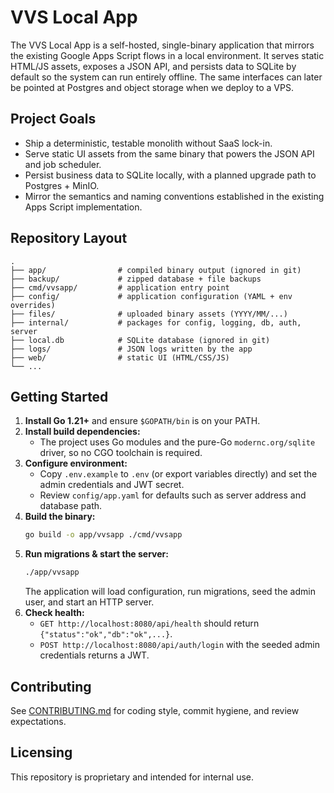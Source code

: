 # VVS Local App

The VVS Local App is a self-hosted, single-binary application that mirrors the existing Google Apps Script flows in a local environment. It serves static HTML/JS assets, exposes a JSON API, and persists data to SQLite by default so the system can run entirely offline. The same interfaces can later be pointed at Postgres and object storage when we deploy to a VPS.

## Project Goals

* Ship a deterministic, testable monolith without SaaS lock-in.
* Serve static UI assets from the same binary that powers the JSON API and job scheduler.
* Persist business data to SQLite locally, with a planned upgrade path to Postgres + MinIO.
* Mirror the semantics and naming conventions established in the existing Apps Script implementation.

## Repository Layout

```
.
├── app/                # compiled binary output (ignored in git)
├── backup/             # zipped database + file backups
├── cmd/vvsapp/         # application entry point
├── config/             # application configuration (YAML + env overrides)
├── files/              # uploaded binary assets (YYYY/MM/...)
├── internal/           # packages for config, logging, db, auth, server
├── local.db            # SQLite database (ignored in git)
├── logs/               # JSON logs written by the app
├── web/                # static UI (HTML/CSS/JS)
└── ...
```

## Getting Started

1. **Install Go 1.21+** and ensure `$GOPATH/bin` is on your PATH.
2. **Install build dependencies:**
   * The project uses Go modules and the pure-Go `modernc.org/sqlite` driver, so no CGO toolchain is required.
3. **Configure environment:**
   * Copy `.env.example` to `.env` (or export variables directly) and set the admin credentials and JWT secret.
   * Review `config/app.yaml` for defaults such as server address and database path.
4. **Build the binary:**
   ```bash
   go build -o app/vvsapp ./cmd/vvsapp
   ```
5. **Run migrations & start the server:**
   ```bash
   ./app/vvsapp
   ```
   The application will load configuration, run migrations, seed the admin user, and start an HTTP server.
6. **Check health:**
   * `GET http://localhost:8080/api/health` should return `{"status":"ok","db":"ok",...}`.
   * `POST http://localhost:8080/api/auth/login` with the seeded admin credentials returns a JWT.

## Contributing

See [CONTRIBUTING.md](CONTRIBUTING.md) for coding style, commit hygiene, and review expectations.

## Licensing

This repository is proprietary and intended for internal use.
